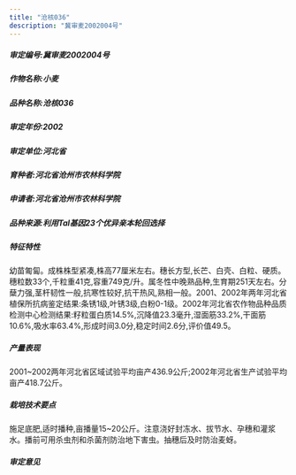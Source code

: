 ```yaml
---
title: "沧核036"
description: "冀审麦2002004号"
---
```

##### 审定编号:冀审麦2002004号

##### 作物名称:小麦

##### 品种名称:沧核036

##### 审定年份:2002

##### 审定单位:河北省

##### 育种者:河北省沧州市农林科学院

##### 申请者:河北省沧州市农林科学院

##### 品种来源:利用Tal基因23个优异亲本轮回选择

##### 特征特性
幼苗匍匐。成株株型紧凑,株高77厘米左右。穗长方型,长芒、白壳、白粒、硬质。穗粒数33个,千粒重41克,容重749克/升。属冬性中晚熟品种,生育期251天左右。分蘖力强,茎杆韧性一般,抗寒性较好,抗干热风,熟相一般。2001、2002年两年河北省植保所抗病鉴定结果:条锈1级,叶锈3级,白粉0-1级。2002年河北省农作物品种品质检测中心检测结果:籽粒蛋白质14.5%,沉降值23.3毫升,湿面筋33.2%,干面筋10.6%,吸水率63.4%,形成时间3.0分,稳定时间2.6分,评价值49.5。

##### 产量表现
2001~2002两年河北省区域试验平均亩产436.9公斤;2002年河北省生产试验平均亩产418.7公斤。

##### 栽培技术要点
施足底肥,适时播种,亩播量15~20公斤。注意浇好封冻水、拔节水、孕穗和灌浆水。播前可用杀虫剂和杀菌剂防治地下害虫。抽穗后及时防治麦蚜。

##### 审定意见

